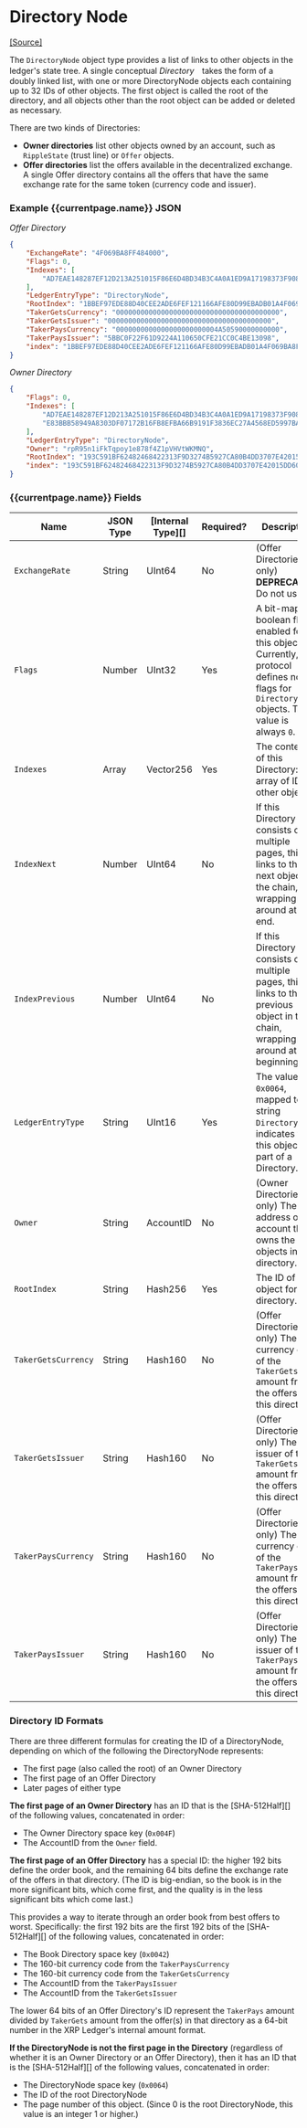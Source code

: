 # Directory Node

[\[Source\]](https://github.com/ripple/rippled/blob/5d2d88209f1732a0f8d592012094e345cbe3e675/src/ripple/protocol/impl/LedgerFormats.cpp#L44)

The `DirectoryNode` object type provides a list of links to other objects in the ledger's state tree. A single conceptual _Directory_　takes the form of a doubly linked list, with one or more DirectoryNode objects each containing up to 32 IDs of other objects. The first object is called the root of the directory, and all objects other than the root object can be added or deleted as necessary.

There are two kinds of Directories:

* **Owner directories** list other objects owned by an account, such as `RippleState` (trust line) or `Offer` objects.
* **Offer directories** list the offers available in the decentralized exchange. A single Offer directory contains all the offers that have the same exchange rate for the same token (currency code and issuer).

### Example \{{currentpage.name\}} JSON

_Offer Directory_

```json
{
    "ExchangeRate": "4F069BA8FF484000",
    "Flags": 0,
    "Indexes": [
        "AD7EAE148287EF12D213A251015F86E6D4BD34B3C4A0A1ED9A17198373F908AD"
    ],
    "LedgerEntryType": "DirectoryNode",
    "RootIndex": "1BBEF97EDE88D40CEE2ADE6FEF121166AFE80D99EBADB01A4F069BA8FF484000",
    "TakerGetsCurrency": "0000000000000000000000000000000000000000",
    "TakerGetsIssuer": "0000000000000000000000000000000000000000",
    "TakerPaysCurrency": "0000000000000000000000004A50590000000000",
    "TakerPaysIssuer": "5BBC0F22F61D9224A110650CFE21CC0C4BE13098",
    "index": "1BBEF97EDE88D40CEE2ADE6FEF121166AFE80D99EBADB01A4F069BA8FF484000"
}
```

_Owner Directory_

```json
{
    "Flags": 0,
    "Indexes": [
        "AD7EAE148287EF12D213A251015F86E6D4BD34B3C4A0A1ED9A17198373F908AD",
        "E83BBB58949A8303DF07172B16FB8EFBA66B9191F3836EC27A4568ED5997BAC5"
    ],
    "LedgerEntryType": "DirectoryNode",
    "Owner": "rpR95n1iFkTqpoy1e878f4Z1pVHVtWKMNQ",
    "RootIndex": "193C591BF62482468422313F9D3274B5927CA80B4DD3707E42015DD609E39C94",
    "index": "193C591BF62482468422313F9D3274B5927CA80B4DD3707E42015DD609E39C94"
}
```

### \{{currentpage.name\}} Fields

| Name                | JSON Type | \[Internal Type]\[] | Required? | Description                                                                                                                                        |
| ------------------- | --------- | ------------------- | --------- | -------------------------------------------------------------------------------------------------------------------------------------------------- |
| `ExchangeRate`      | String    | UInt64              | No        | (Offer Directories only) **DEPRECATED**. Do not use.                                                                                               |
| `Flags`             | Number    | UInt32              | Yes       | A bit-map of boolean flags enabled for this object. Currently, the protocol defines no flags for `DirectoryNode` objects. The value is always `0`. |
| `Indexes`           | Array     | Vector256           | Yes       | The contents of this Directory: an array of IDs of other objects.                                                                                  |
| `IndexNext`         | Number    | UInt64              | No        | If this Directory consists of multiple pages, this ID links to the next object in the chain, wrapping around at the end.                           |
| `IndexPrevious`     | Number    | UInt64              | No        | If this Directory consists of multiple pages, this ID links to the previous object in the chain, wrapping around at the beginning.                 |
| `LedgerEntryType`   | String    | UInt16              | Yes       | The value `0x0064`, mapped to the string `DirectoryNode`, indicates that this object is part of a Directory.                                       |
| `Owner`             | String    | AccountID           | No        | (Owner Directories only) The address of the account that owns the objects in this directory.                                                       |
| `RootIndex`         | String    | Hash256             | Yes       | The ID of root object for this directory.                                                                                                          |
| `TakerGetsCurrency` | String    | Hash160             | No        | (Offer Directories only) The currency code of the `TakerGets` amount from the offers in this directory.                                            |
| `TakerGetsIssuer`   | String    | Hash160             | No        | (Offer Directories only) The issuer of the `TakerGets` amount from the offers in this directory.                                                   |
| `TakerPaysCurrency` | String    | Hash160             | No        | (Offer Directories only) The currency code of the `TakerPays` amount from the offers in this directory.                                            |
| `TakerPaysIssuer`   | String    | Hash160             | No        | (Offer Directories only) The issuer of the `TakerPays` amount from the offers in this directory.                                                   |

### Directory ID Formats

There are three different formulas for creating the ID of a DirectoryNode, depending on which of the following the DirectoryNode represents:

* The first page (also called the root) of an Owner Directory
* The first page of an Offer Directory
* Later pages of either type

**The first page of an Owner Directory** has an ID that is the \[SHA-512Half]\[] of the following values, concatenated in order:

* The Owner Directory space key (`0x004F`)
* The AccountID from the `Owner` field.

**The first page of an Offer Directory** has a special ID: the higher 192 bits define the order book, and the remaining 64 bits define the exchange rate of the offers in that directory. (The ID is big-endian, so the book is in the more significant bits, which come first, and the quality is in the less significant bits which come last.)&#x20;

This provides a way to iterate through an order book from best offers to worst. Specifically: the first 192 bits are the first 192 bits of the \[SHA-512Half]\[] of the following values, concatenated in order:

* The Book Directory space key (`0x0042`)
* The 160-bit currency code from the `TakerPaysCurrency`
* The 160-bit currency code from the `TakerGetsCurrency`
* The AccountID from the `TakerPaysIssuer`
* The AccountID from the `TakerGetsIssuer`

The lower 64 bits of an Offer Directory's ID represent the `TakerPays` amount divided by `TakerGets` amount from the offer(s) in that directory as a 64-bit number in the XRP Ledger's internal amount format.

**If the DirectoryNode is not the first page in the Directory** (regardless of whether it is an Owner Directory or an Offer Directory), then it has an ID that is the \[SHA-512Half]\[] of the following values, concatenated in order:

* The DirectoryNode space key (`0x0064`)
* The ID of the root DirectoryNode
* The page number of this object. (Since 0 is the root DirectoryNode, this value is an integer 1 or higher.)
